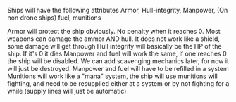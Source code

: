 Ships will have the following attributes
Armor,
Hull-integrity,
Manpower, (On non drone ships)
fuel,
munitions

Armor will protect the ship obviously. No penalty when it reaches 0. Most weapons can damage the ammor AND hull. It does not work like a shield, some damage will get through
Hull integrity will basically be the HP of the ship. If it's 0 it dies
Manpower and fuel will work the same, if one reaches 0 the ship will be disabled. We can add scavenging mechanics later, for now it will just be destroyed.
Manpower and fuel will have to be refilled in a system
Munitions will work like a "mana" system, the ship will use munitions will fighting, and need to be resupplied either at a system or by not fighting for a while (supply lines will just be automatic)

